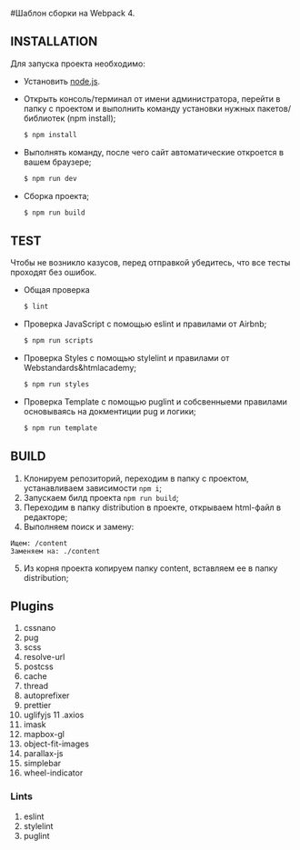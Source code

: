 #Шаблон сборки на Webpack 4.

## INSTALLATION

Для запуска проекта необходимо:

- Установить [node.js](https://nodejs.org/en/).

- Открыть консоль/терминал от имени администратора, перейти в папку с проектом и выполнить команду установки нужных пакетов/библиотек (npm install);
    ```sh
    $ npm install
    ```

- Выполнять команду, после чего сайт автоматические откроется в вашем браузере;
    ```sh
    $ npm run dev
    ```

- Сборка проекта;
    ```sh
    $ npm run build
    ```

## TEST

Чтобы не возникло казусов, перед отправкой убедитесь, что все тесты проходят без ошибок.

- Общая проверка
    ```sh
    $ lint
    ```

- Проверка JavaScript с помощью eslint и правилами от Airbnb;
    ```sh
    $ npm run scripts
    ```

- Проверка Styles с помощью stylelint и правилами от Webstandards&htmlacademy;
    ```sh
    $ npm run styles
    ```

- Проверка Template с помощью puglint и собсвенныеми правилами основываясь на докментиции pug и логики;
    ```sh
    $ npm run template
    ```

## BUILD
1.  Клонируем репозиторий, переходим в папку с проектом, устанавливаем зависимости `npm i`;
2.  Запускаем билд проекта `npm run build`;
3.  Переходим в папку distribution в проекте, открываем html-файл в редакторе;
4.  Выполняем поиск и замену:
```
Ищем: /content
Заменяем на: ./content
```
5.  Из корня проекта копируем папку content, вставляем ее в папку distribution;


## Plugins

1. cssnano
2. pug
3. scss
4. resolve-url
5. postcss
6. cache
7. thread
8. autoprefixer
9. prettier
10. uglifyjs
11 .axios
12. imask
13. mapbox-gl
14. object-fit-images
15. parallax-js
16. simplebar
17. wheel-indicator


### Lints

1. eslint
2. stylelint
3. puglint
